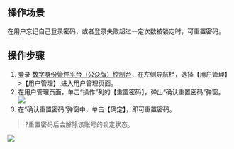 ## 操作场景
在用户忘记自己登录密码，或者登录失败超过一定次数被锁定时，可重置密码。


## 操作步骤

1. 登录 [数字身份管控平台（公众版）控制台](https://console.cloud.tencent.com/ciam)，在左侧导航栏，选择【用户管理】>【用户管理】,进入用户管理页面。
2. 在用户管理页面，单击“操作”列的【重置密码】，弹出“确认重置密码”弹窗。
![](https://main.qcloudimg.com/raw/142de9fb156d5e3eb4b9d82017140f3e.png)
3. 在“确认重置密码”弹窗中，单击【确定】，即可重置密码。
>?重置密码后会解除该账号的锁定状态。
>
![](https://main.qcloudimg.com/raw/0aa800c185270d53c444f1c92f7e6e89.png)
